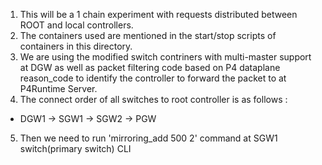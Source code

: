 1. This will be a 1 chain experiment with requests distributed between ROOT and local controllers.
2. The containers used are mentioned in the start/stop scripts of containers in this directory.
3. We are using the modified switch contriners with multi-master support at DGW as well as  packet filtering code based on P4 dataplane reason_code to identify the controller to forward the packet to at P4Runtime Server.
4. The connect order of all switches to root controller is as follows : 
* DGW1 -> SGW1 -> SGW2 -> PGW
5. Then we need to run 'mirroring_add 500 2' command at SGW1 switch(primary switch) CLI
